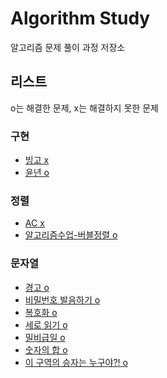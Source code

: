 # Algorithm Study
알고리즘 문제 풀이 과정 저장소  

## 리스트
o는 해결한 문제, x는 해결하지 못한 문제  

### 구현  
- [빙고 x](https://github.com/proceane/algorithm-study/blob/master/Implementation/2578_%EB%B9%99%EA%B3%A0.md)
- [윤년 o](https://github.com/proceane/algorithm-study/blob/master/Implementation/2753_%EC%9C%A4%EB%85%84.md)

### 정렬  
- [AC x](https://github.com/proceane/algorithm-study/blob/master/Sorting/5430_AC.md)  
- [알고리즘수업-버블정렬 o](https://github.com/proceane/algorithm-study/blob/master/Sorting/BubbleSort/23968_%EC%95%8C%EA%B3%A0%EB%A6%AC%EC%A6%98%EC%88%98%EC%97%85_%EB%B2%84%EB%B8%94%EC%A0%95%EB%A0%AC.md)  

### 문자열  
- [경고 o](https://github.com/proceane/algorithm-study/blob/master/String/3029_%EA%B2%BD%EA%B3%A0.md)
- [비밀번호 발음하기 o](https://github.com/proceane/algorithm-study/blob/master/String/4659_%EB%B9%84%EB%B0%80%EB%B2%88%ED%98%B8_%EB%B0%9C%EC%9D%8C%ED%95%98%EA%B8%B0.md)
- [복호화 o](https://github.com/proceane/algorithm-study/blob/master/String/9046_%EB%B3%B5%ED%98%B8%ED%99%94.md)
- [세로 읽기 o](https://github.com/proceane/algorithm-study/blob/master/String/10798_%EC%84%B8%EB%A1%9C%EC%9D%BD%EA%B8%B0.md)
- [밀비급일 o](https://github.com/proceane/algorithm-study/blob/master/String/11365_%EB%B0%80%EB%B9%84%EA%B8%89%EC%9D%BC.md)
- [숫자의 합 o](https://github.com/proceane/algorithm-study/blob/master/String/11720_%EC%88%AB%EC%9E%90%EC%9D%98_%ED%95%A9.md)
- [이 구역의 승자는 누구야?! o](https://github.com/proceane/algorithm-study/blob/master/String/20154_%EC%9D%B4_%EA%B5%AC%EC%97%AD%EC%9D%98_%EC%8A%B9%EC%9E%90%EB%8A%94_%EB%88%84%EA%B5%AC%EC%95%BC.md)